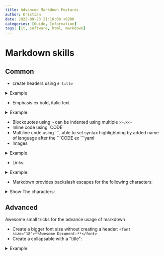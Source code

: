 ```yaml
---
title: Advanced Markdown Features
author: Kristian
date: 2022-09-23 21:16:00 +0200
categories: [Guide, Information]
tags: [it, software, html, markdown]
---
```

# Markdown skills

## Common
- create headers using `# title`
<details>
<summary>Example</summary>

  - `# h1`
  - `## h2`
  - `### h3`
  - `#### h4`
  - `##### h5`
  - `###### h6`

</details>

- Emphasis ex bold, italic text

<details>
<summary>Example</summary>

**Looks:**
  - **This is bold text**
  - **This is bold text**
  - *This is italic text*
  - *This is italic text*
  - ~~Strikethrough~~

**Code:**
```markdown
    - **This is bold text**
    - __This is bold text__
    - *This is italic text*
    - _This is italic text_
    - ~~Strikethrough~~
```
</details>

- Blockquotes using `>` can be indented using multiple `>>`,`>>>`
- Inline code using \`CODE\`
- Multiline code using \```, able to set syntax highlightning by added name of language after the \```CODE ex \```yaml
- Images

<details>
<summary>Example</summary>

<img src="https://octodex.github.com/images/minion.png" alt="Minion" width="200"/>


**Code:**
```html
<img src="https://octodex.github.com/images/minion.png" alt="Minion" width="200"/>
```
</details>

- Links

<details>
<summary>Example:</summary>

**Example:**
  - This is [an example](http://example.com/ "Title") inline link.
  - [This link](http://example.net/) has no title attribute.

**Code:**
```md
This is [an example](http://example.com/ "Title") inline link.
[This link](http://example.net/) has no title attribute.
```
</details>

- Markdown provides backslash escapes for the following characters:

<details>
<summary>Show The characters:</summary>
  - \   backslash
  - `   backtick
  - - asterisk
  - _   underscore
  - {}  curly braces
  - []  square brackets
  - ()  parentheses
  - \# hash mark
  - + plus sign
  - - minus sign (hyphen)
  - .   dot
  - !   exclamation mark
</details>

## Advanced
Awesome small tricks for the advance usage of markdown

- Create a bigger font size without creating a header: `<font size="18">**Awesome Document:**</font>`
- Create a collapsable with a "title":
<details>
<summary>Example</summary>

<details>
<summary>Details</summary>

**TEXT INSIDE DETAILS**

- This is just some text inside the details part

</details>

**Code:**
```html
<details>
<summary>Details</summary>

**TEXT INSIDE DETAILS**
- This is just some text inside the details part
</details>
```
</details>
